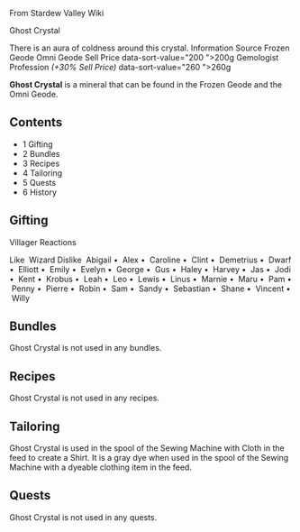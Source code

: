 From Stardew Valley Wiki

Ghost Crystal

There is an aura of coldness around this crystal. Information Source Frozen Geode Omni Geode Sell Price data-sort-value="200 "&gt;200g Gemologist Profession *(+30% Sell Price)* data-sort-value="260 "&gt;260g

**Ghost Crystal** is a mineral that can be found in the Frozen Geode and the Omni Geode.

## Contents

- 1 Gifting
- 2 Bundles
- 3 Recipes
- 4 Tailoring
- 5 Quests
- 6 History

## Gifting

Villager Reactions

Like  Wizard Dislike  Abigail •  Alex •  Caroline •  Clint •  Demetrius •  Dwarf •  Elliott •  Emily •  Evelyn •  George •  Gus •  Haley •  Harvey •  Jas •  Jodi •  Kent •  Krobus •  Leah •  Leo •  Lewis •  Linus •  Marnie •  Maru •  Pam •  Penny •  Pierre •  Robin •  Sam •  Sandy •  Sebastian •  Shane •  Vincent •  Willy

## Bundles

Ghost Crystal is not used in any bundles.

## Recipes

Ghost Crystal is not used in any recipes.

## Tailoring

Ghost Crystal is used in the spool of the Sewing Machine with Cloth in the feed to create a Shirt. It is a gray dye when used in the spool of the Sewing Machine with a dyeable clothing item in the feed.

## Quests

Ghost Crystal is not used in any quests.
